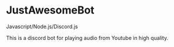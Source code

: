 # JustAwesomeBot

Javascript/Node.js/Discord.js

This is a discord bot for playing audio from Youtube in high quality. 
